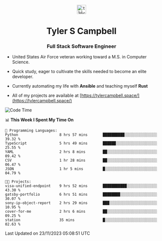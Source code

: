 <p align="center">
<a href="https://www.linkedin.com/in/t36campbell" target="blank"><img align="center" src="https://ik.imagekit.io/t36campbell/Portfolio/linkedin.png.original_m8bbGgPh6.png" alt="t36campbell" height="30" width="30" /></a>
</p>
<h1 align="center">Tyler S Campbell</h1>
<h3 align="center">Full Stack Software Engineer</h3>

* United States Air Force veteran working toward a M.S. in Computer Science.

* Quick study, eager to cultivate the skills needed to become an elite developer.

* Currently automating my life with **Ansible** and teaching myself **Rust**

* All of my projects are available at [https://tylercampbell.space/](https://tylercampbell.space/)

<!--START_SECTION:waka-->
![Code Time](http://img.shields.io/badge/Code%20Time-3%2C002%20hrs%2057%20mins-blue)

📊 **This Week I Spent My Time On** 

```text
💬 Programming Languages: 
Python                   8 hrs 57 mins       ██████████░░░░░░░░░░░░░░░   39.32 % 
TypeScript               5 hrs 49 mins       ██████░░░░░░░░░░░░░░░░░░░   25.55 % 
YAML                     2 hrs 8 mins        ██░░░░░░░░░░░░░░░░░░░░░░░   09.42 % 
CSV                      1 hr 28 mins        ██░░░░░░░░░░░░░░░░░░░░░░░   06.47 % 
JSON                     1 hr 5 mins         █░░░░░░░░░░░░░░░░░░░░░░░░   04.79 % 

🐱‍💻 Projects: 
visa-unified-endpoint    9 hrs 52 mins       ███████████░░░░░░░░░░░░░░   43.30 % 
gatsby-portfolio         6 hrs 51 mins       ████████░░░░░░░░░░░░░░░░░   30.07 % 
sony-ip-object-report    2 hrs 29 mins       ███░░░░░░░░░░░░░░░░░░░░░░   10.95 % 
cover-for-me             2 hrs 6 mins        ██░░░░░░░░░░░░░░░░░░░░░░░   09.25 % 
station                  35 mins             █░░░░░░░░░░░░░░░░░░░░░░░░   02.63 % 
```


 Last Updated on 23/11/2023 05:08:51 UTC
<!--END_SECTION:waka-->
